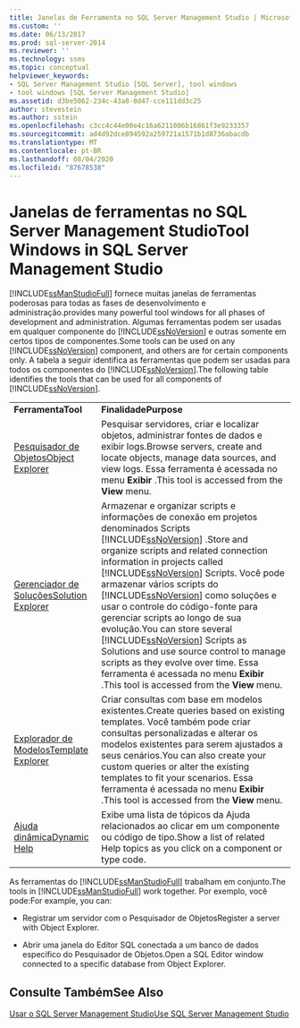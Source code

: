 ```yaml
---
title: Janelas de Ferramenta no SQL Server Management Studio | Microsoft Docs
ms.custom: ''
ms.date: 06/13/2017
ms.prod: sql-server-2014
ms.reviewer: ''
ms.technology: ssms
ms.topic: conceptual
helpviewer_keywords:
- SQL Server Management Studio [SQL Server], tool windows
- tool windows [SQL Server Management Studio]
ms.assetid: d3be5062-234c-43a8-8d47-cce111dd3c25
author: stevestein
ms.author: sstein
ms.openlocfilehash: c3cc4c44e00e4c16a6211086b16861f3e9233357
ms.sourcegitcommit: ad4d92dce894592a259721a1571b1d8736abacdb
ms.translationtype: MT
ms.contentlocale: pt-BR
ms.lasthandoff: 08/04/2020
ms.locfileid: "87678538"
---
```

# <a name="tool-windows-in-sql-server-management-studio"></a><span data-ttu-id="4ee28-102">Janelas de ferramentas no SQL Server Management Studio</span><span class="sxs-lookup"><span data-stu-id="4ee28-102">Tool Windows in SQL Server Management Studio</span></span>
  [!INCLUDE[ssManStudioFull](../includes/ssmanstudiofull-md.md)] <span data-ttu-id="4ee28-103">fornece muitas janelas de ferramentas poderosas para todas as fases de desenvolvimento e administração.</span><span class="sxs-lookup"><span data-stu-id="4ee28-103">provides many powerful tool windows for all phases of development and administration.</span></span> <span data-ttu-id="4ee28-104">Algumas ferramentas podem ser usadas em qualquer componente do [!INCLUDE[ssNoVersion](../includes/ssnoversion-md.md)] e outras somente em certos tipos de componentes.</span><span class="sxs-lookup"><span data-stu-id="4ee28-104">Some tools can be used on any [!INCLUDE[ssNoVersion](../includes/ssnoversion-md.md)] component, and others are for certain components only.</span></span> <span data-ttu-id="4ee28-105">A tabela a seguir identifica as ferramentas que podem ser usadas para todos os componentes do [!INCLUDE[ssNoVersion](../includes/ssnoversion-md.md)].</span><span class="sxs-lookup"><span data-stu-id="4ee28-105">The following table identifies the tools that can be used for all components of [!INCLUDE[ssNoVersion](../includes/ssnoversion-md.md)].</span></span>  
  
|||  
|-|-|  
|<span data-ttu-id="4ee28-106">**Ferramenta**</span><span class="sxs-lookup"><span data-stu-id="4ee28-106">**Tool**</span></span>|<span data-ttu-id="4ee28-107">**Finalidade**</span><span class="sxs-lookup"><span data-stu-id="4ee28-107">**Purpose**</span></span>|  
|[<span data-ttu-id="4ee28-108">Pesquisador de Objetos</span><span class="sxs-lookup"><span data-stu-id="4ee28-108">Object Explorer</span></span>](object/object-explorer.md)|<span data-ttu-id="4ee28-109">Pesquisar servidores, criar e localizar objetos, administrar fontes de dados e exibir logs.</span><span class="sxs-lookup"><span data-stu-id="4ee28-109">Browse servers, create and locate objects, manage data sources, and view logs.</span></span> <span data-ttu-id="4ee28-110">Essa ferramenta é acessada no menu **Exibir** .</span><span class="sxs-lookup"><span data-stu-id="4ee28-110">This tool is accessed from the **View** menu.</span></span>|  
|[<span data-ttu-id="4ee28-111">Gerenciador de Soluções</span><span class="sxs-lookup"><span data-stu-id="4ee28-111">Solution Explorer</span></span>](solution/solution-explorer.md)|<span data-ttu-id="4ee28-112">Armazenar e organizar scripts e informações de conexão em projetos denominados Scripts [!INCLUDE[ssNoVersion](../includes/ssnoversion-md.md)] .</span><span class="sxs-lookup"><span data-stu-id="4ee28-112">Store and organize scripts and related connection information in projects called [!INCLUDE[ssNoVersion](../includes/ssnoversion-md.md)] Scripts.</span></span> <span data-ttu-id="4ee28-113">Você pode armazenar vários scripts do [!INCLUDE[ssNoVersion](../includes/ssnoversion-md.md)] como soluções e usar o controle do código-fonte para gerenciar scripts ao longo de sua evolução.</span><span class="sxs-lookup"><span data-stu-id="4ee28-113">You can store several [!INCLUDE[ssNoVersion](../includes/ssnoversion-md.md)] Scripts as Solutions and use source control to manage scripts as they evolve over time.</span></span> <span data-ttu-id="4ee28-114">Essa ferramenta é acessada no menu **Exibir** .</span><span class="sxs-lookup"><span data-stu-id="4ee28-114">This tool is accessed from the **View** menu.</span></span>|  
|[<span data-ttu-id="4ee28-115">Explorador de Modelos</span><span class="sxs-lookup"><span data-stu-id="4ee28-115">Template Explorer</span></span>](template/template-explorer.md)|<span data-ttu-id="4ee28-116">Criar consultas com base em modelos existentes.</span><span class="sxs-lookup"><span data-stu-id="4ee28-116">Create queries based on existing templates.</span></span> <span data-ttu-id="4ee28-117">Você também pode criar consultas personalizadas e alterar os modelos existentes para serem ajustados a seus cenários.</span><span class="sxs-lookup"><span data-stu-id="4ee28-117">You can also create your custom queries or alter the existing templates to fit your scenarios.</span></span> <span data-ttu-id="4ee28-118">Essa ferramenta é acessada no menu **Exibir** .</span><span class="sxs-lookup"><span data-stu-id="4ee28-118">This tool is accessed from the **View** menu.</span></span>|  
|[<span data-ttu-id="4ee28-119">Ajuda dinâmica</span><span class="sxs-lookup"><span data-stu-id="4ee28-119">Dynamic Help</span></span>](sql-server-management-studio-ssms.md)|<span data-ttu-id="4ee28-120">Exibe uma lista de tópicos da Ajuda relacionados ao clicar em um componente ou código de tipo.</span><span class="sxs-lookup"><span data-stu-id="4ee28-120">Show a list of related Help topics as you click on a component or type code.</span></span>|  
  
 <span data-ttu-id="4ee28-121">As ferramentas do [!INCLUDE[ssManStudioFull](../includes/ssmanstudiofull-md.md)] trabalham em conjunto.</span><span class="sxs-lookup"><span data-stu-id="4ee28-121">The tools in [!INCLUDE[ssManStudioFull](../includes/ssmanstudiofull-md.md)] work together.</span></span> <span data-ttu-id="4ee28-122">Por exemplo, você pode:</span><span class="sxs-lookup"><span data-stu-id="4ee28-122">For example, you can:</span></span>  
  
-   <span data-ttu-id="4ee28-123">Registrar um servidor com o Pesquisador de Objetos</span><span class="sxs-lookup"><span data-stu-id="4ee28-123">Register a server with Object Explorer.</span></span>  
  
-   <span data-ttu-id="4ee28-124">Abrir uma janela do Editor SQL conectada a um banco de dados específico do Pesquisador de Objetos.</span><span class="sxs-lookup"><span data-stu-id="4ee28-124">Open a SQL Editor window connected to a specific database from Object Explorer.</span></span>  
  
## <a name="see-also"></a><span data-ttu-id="4ee28-125">Consulte Também</span><span class="sxs-lookup"><span data-stu-id="4ee28-125">See Also</span></span>  
 [<span data-ttu-id="4ee28-126">Usar o SQL Server Management Studio</span><span class="sxs-lookup"><span data-stu-id="4ee28-126">Use SQL Server Management Studio</span></span>](../database-engine/use-sql-server-management-studio.md)  
  
  
